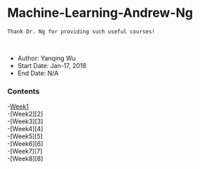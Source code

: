 # Machine-Learning-Andrew-Ng

    Thank Dr. Ng for providing such useful courses!
<br>

- Author: Yanqing Wu
- Start Date: Jan-17, 2018
- End Date: N/A


### Contents
-[Week1][1]  
-[Week2][2]  
-[Week3][3]  
-[Week4][4]  
-[Week5][5]  
-[Week6][6]  
-[Week7][7]  
-[Week8][8]  

[1]:https://git.io/vNEiJ